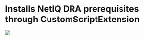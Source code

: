 # Installs NetIQ DRA prerequisites through CustomScriptExtension

<a href="https://portal.azure.com/#create/NetIQ.Prerequsites/uri/https%3A%2F%2Fraw.githubusercontent.com%2Ftechraf%2Fazure-test-templates%2Fmaster%2Fnetiq-dra-prerequisites-cse%2Fazuredeploy.json" target="_blank">
    <img src="http://azuredeploy.net/deploybutton.png"/>
</a>
